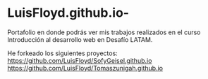 # LuisFloyd.github.io-
Portafolio en donde podrás ver mis trabajos realizados en el curso Introducción al desarrollo web en Desafío LATAM.

He forkeado los siguientes proyectos:
https://github.com/LuisFloyd/SofyGeisel.github.io
https://github.com/LuisFloyd/Tomaszunigah.github.io

